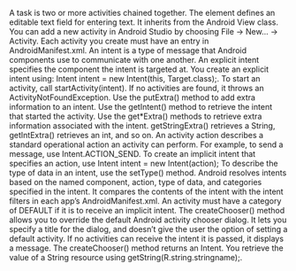 A task is two or more activities chained together.
The <EditText> element defines an editable text field for entering text. It inherits from the Android View class.
You can add a new activity in Android Studio by choosing File → New... → Activity.
Each activity you create must have an entry in AndroidManifest.xml.
An intent is a type of message that Android components use to communicate with one another.
An explicit intent specifies the component the intent is targeted at. You create an explicit intent using: Intent intent = new Intent(this, Target.class);.
To start an activity, call startActivity(intent). If no activities are found, it throws an ActivityNotFoundException.
Use the putExtra() method to add extra information to an intent.
Use the getIntent() method to retrieve the intent that started the activity.
Use the get*Extra() methods to retrieve extra information associated with the intent.
getStringExtra() retrieves a String, getIntExtra() retrieves an int, and so on.
An activity action describes a standard operational action an activity can perform. For example, to send a message, use Intent.ACTION_SEND.
To create an implicit intent that specifies an action, use Intent intent = new Intent(action);
To describe the type of data in an intent, use the setType() method.
Android resolves intents based on the named component, action, type of data, and categories specified in the intent. It compares the contents of the intent with the intent filters in each app’s AndroidManifest.xml. An activity must have a category of DEFAULT if it is to receive an implicit intent.
The createChooser() method allows you to override the default Android activity chooser dialog. It lets you specify a title for the dialog, and doesn’t give the user the option of setting a default activity. If no activities can receive the intent it is passed, it displays a message. The createChooser() method returns an Intent.
You retrieve the value of a String resource using getString(R.string.stringname);.
